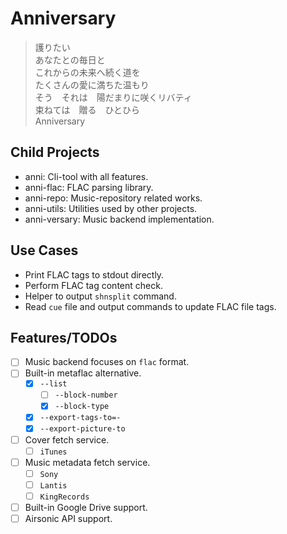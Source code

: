 # Anniversary

> 護りたい  
> あなたとの毎日と  
> これからの未来へ続く道を  
> たくさんの愛に満ちた温もり  
> そう　それは　陽だまりに咲くリバティ  
> 束ねては　贈る　ひとひら  
> Anniversary

## Child Projects

- anni: Cli-tool with all features.
- anni-flac: FLAC parsing library.
- anni-repo: Music-repository related works.
- anni-utils: Utilities used by other projects.
- anni-versary: Music backend implementation.

## Use Cases

- Print FLAC tags to stdout directly.
- Perform FLAC tag content check.
- Helper to output `shnsplit` command.
- Read `cue` file and output commands to update FLAC file tags.

## Features/TODOs

- [ ] Music backend focuses on `flac` format.
- [ ] Built-in metaflac alternative.
    - [x] `--list`
        - [ ] `--block-number`
        - [x] `--block-type`
    - [x] `--export-tags-to=-`
    - [x] `--export-picture-to`
- [ ] Cover fetch service.
    - [ ] `iTunes`
- [ ] Music metadata fetch service.
    - [ ] `Sony`
    - [ ] `Lantis`
    - [ ] `KingRecords`
- [ ] Built-in Google Drive support.
- [ ] Airsonic API support.